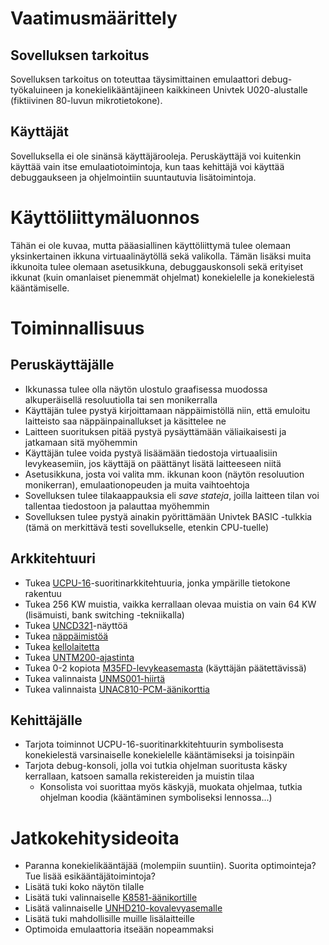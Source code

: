 
# Vaatimusmäärittely

## Sovelluksen tarkoitus

Sovelluksen tarkoitus on toteuttaa täysimittainen emulaattori debug-työkaluineen ja konekielikääntäjineen kaikkineen Univtek U020-alustalle (fiktiivinen 80-luvun mikrotietokone).

## Käyttäjät

Sovelluksella ei ole sinänsä käyttäjärooleja. Peruskäyttäjä voi kuitenkin käyttää vain itse emulaatiotoimintoja, kun taas kehittäjä voi käyttää debuggaukseen ja ohjelmointiin suuntautuvia lisätoimintoja.

# Käyttöliittymäluonnos

Tähän ei ole kuvaa, mutta pääasiallinen käyttöliittymä tulee olemaan yksinkertainen ikkuna virtuaalinäytöllä sekä valikolla. Tämän lisäksi muita ikkunoita tulee olemaan asetusikkuna, debuggauskonsoli sekä erityiset ikkunat (kuin omanlaiset pienemmät ohjelmat) konekielelle ja konekielestä kääntämiselle.

# Toiminnallisuus

## Peruskäyttäjälle

* Ikkunassa tulee olla näytön ulostulo graafisessa muodossa alkuperäisellä resoluutiolla tai sen monikerralla
* Käyttäjän tulee pystyä kirjoittamaan näppäimistöllä niin, että emuloitu laitteisto saa näppäinpainallukset ja käsittelee ne
* Laitteen suorituksen pitää pystyä pysäyttämään väliaikaisesti ja jatkamaan sitä myöhemmin
* Käyttäjän tulee voida pystyä lisäämään tiedostoja virtuaalisiin levykeasemiin, jos käyttäjä on päättänyt lisätä laitteeseen niitä
* Asetusikkuna, josta voi valita mm. ikkunan koon (näytön resoluution monikerran), emulaationopeuden ja muita vaihtoehtoja
* Sovelluksen tulee tilakaappauksia eli _save stateja_, joilla laitteen tilan voi tallentaa tiedostoon ja palauttaa myöhemmin
* Sovelluksen tulee pystyä ainakin pyörittämään Univtek BASIC -tulkkia (tämä on merkittävä testi sovellukselle, etenkin CPU-tuelle)

## Arkkitehtuuri

* Tukea [UCPU-16](https://github.com/hisahi/u020-toolchain/blob/master/doc/specs/UCPU16.txt)-suoritinarkkitehtuuria, jonka ympärille tietokone rakentuu
* Tukea 256 KW muistia, vaikka kerrallaan  olevaa muistia on vain 64 KW (lisämuisti, bank switching -tekniikalla)
* Tukea [UNCD321](https://github.com/hisahi/u020-toolchain/blob/master/doc/specs/UNCD321.txt)-näyttöä
* Tukea [näppäimistöä](https://github.com/hisahi/u020-toolchain/blob/master/doc/specs/keyboard.txt)
* Tukea [kellolaitetta](https://github.com/hisahi/u020-toolchain/blob/master/doc/specs/clock.txt)
* Tukea [UNTM200-ajastinta](https://github.com/hisahi/u020-toolchain/blob/master/doc/specs/UNTM200.txt)
* Tukea 0-2 kopiota [M35FD-levykeasemasta](https://github.com/hisahi/u020-toolchain/blob/master/doc/specs/M35FD.txt) (käyttäjän päätettävissä)
* Tukea valinnaista [UNMS001-hiirtä](https://github.com/hisahi/u020-toolchain/blob/master/doc/specs/UNMS001.txt)
* Tukea valinnaista [UNAC810-PCM-äänikorttia](https://github.com/hisahi/u020-toolchain/blob/master/doc/specs/UNAC810.txt)

## Kehittäjälle

* Tarjota toiminnot UCPU-16-suoritinarkkitehtuurin symbolisesta konekielestä varsinaiselle konekielelle kääntämiseksi ja toisinpäin
* Tarjota debug-konsoli, jolla voi tutkia ohjelman suoritusta käsky kerrallaan, katsoen samalla rekistereiden ja muistin tilaa
    * Konsolista voi suorittaa myös käskyjä, muokata ohjelmaa, tutkia ohjelman koodia (kääntäminen symboliseksi lennossa...)

# Jatkokehitysideoita

* Paranna konekielikääntäjää (molempiin suuntiin). Suorita optimointeja? Tue lisää esikääntäjätoimintoja?
* Lisätä tuki koko näytön tilalle
* Lisätä tuki valinnaiselle [K8581-äänikortille](https://github.com/hisahi/u020-toolchain/blob/master/doc/specs/K8581.txt)
* Lisätä valinnaiselle [UNHD210-kovalevyasemalle](https://github.com/hisahi/u020-toolchain/blob/master/doc/specs/UNHD210.txt)
* Lisätä tuki mahdollisille muille lisälaitteille
* Optimoida emulaattoria itseään nopeammaksi






